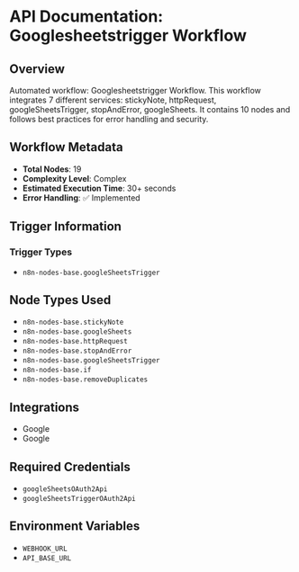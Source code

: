 # API Documentation: Googlesheetstrigger Workflow

## Overview
Automated workflow: Googlesheetstrigger Workflow. This workflow integrates 7 different services: stickyNote, httpRequest, googleSheetsTrigger, stopAndError, googleSheets. It contains 10 nodes and follows best practices for error handling and security.

## Workflow Metadata
- **Total Nodes**: 19
- **Complexity Level**: Complex
- **Estimated Execution Time**: 30+ seconds
- **Error Handling**: ✅ Implemented

## Trigger Information
### Trigger Types
- `n8n-nodes-base.googleSheetsTrigger`

## Node Types Used
- `n8n-nodes-base.stickyNote`
- `n8n-nodes-base.googleSheets`
- `n8n-nodes-base.httpRequest`
- `n8n-nodes-base.stopAndError`
- `n8n-nodes-base.googleSheetsTrigger`
- `n8n-nodes-base.if`
- `n8n-nodes-base.removeDuplicates`

## Integrations
- Google
- Google

## Required Credentials
- `googleSheetsOAuth2Api`
- `googleSheetsTriggerOAuth2Api`

## Environment Variables
- `WEBHOOK_URL`
- `API_BASE_URL`

